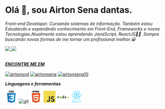 # Olá 👋, sou Airton Sena dantas.

_Front-end Developer. Cursando sistemas de informação. Também estou Estudando e expandindo conhecimento em Front-End, Frameworks e novas Tecnologias.Atualmente estou aprendendo JavaScript, ReactJS✊🏽 .Sempre buscando novas formas de me tornar um profissional
melhor.😀_

<div>
  <a href="https://www.linkedin.com/in/airtonsena/">
  <img height="170em" src="https://github-readme-stats.vercel.app/api?username=airtonsena10&show_icons=true&theme=nord&include_all_commits=true&count_private=true" />
  <img height="170em" src="https://github-readme-stats.vercel.app/api/top-langs/?username=airtonsena10&layout=compact&langs_count=16&theme=nord"/>
</div>
 

  

 </br>

_**ENCONTRE ME EM**_

<p align="left">
   
<a href="https://twitter.com/airtonsvd" target="blank"><img align="center" src="https://cdn.jsdelivr.net/npm/simple-icons@3.0.1/icons/twitter.svg" alt="airtonsvd" height="30" width="40" /></a>
<a href="https://www.linkedin.com/in/airtonsena/" target="blank"><img align="center" src="https://cdn.jsdelivr.net/npm/simple-icons@3.0.1/icons/linkedin.svg" alt="airtonsena" height="30" width="40" /></a>
<a href="https://www.instagram.com/airtonsena10/" target="blank"><img align="center" src="https://cdn.jsdelivr.net/npm/simple-icons@3.0.1/icons/instagram.svg" alt="airtonsena10" height="30" width="40" /></a>
</p>

_**Linguagens e ferramentas**_

<p align="left">
<img src="https://raw.githubusercontent.com/devicons/devicon/master/icons/css3/css3-original-wordmark.svg" alt="css3" width="40" height="40"/> 
<img src="https://www.vectorlogo.zone/logos/git-scm/git-scm-icon.svg" alt="git" width="40" height="40"/> 
<img src="https://raw.githubusercontent.com/devicons/devicon/master/icons/html5/html5-original-wordmark.svg" alt="html5" width="40" height="40"/>  
<img src="https://raw.githubusercontent.com/devicons/devicon/master/icons/javascript/javascript-original.svg" alt="javascript" width="40" height="40"/> 
<img src="https://raw.githubusercontent.com/devicons/devicon/master/icons/nodejs/nodejs-original-wordmark.svg" alt="nodejs" width="40" height="40"/> 
<img src="https://raw.githubusercontent.com/devicons/devicon/master/icons/react/react-original-wordmark.svg" alt="react" width="40" height="40"/>  </p>
